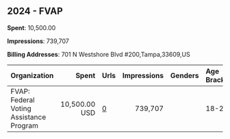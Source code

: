 ## 2024 - FVAP 
**Spent**: 10,500.00

**Impressions**: 739,707

**Billing Addresses**: 701 N Westshore Blvd #200,Tampa,33609,US

|Organization|Spent|Urls|Impressions|Genders|Age Brackets|Country Codes|
|:---|---:|:---|---:|:---|:---|:---|
|FVAP: Federal Voting Assistance Program|10,500.00 USD|[0](https://www.snap.com/political-ads/asset/ba0312ee446f3f3fda671aef058fd43f780be75d68b92f790b2385b47c9085c7?mediaType=jpeg)|739,707||18-29|united states|
